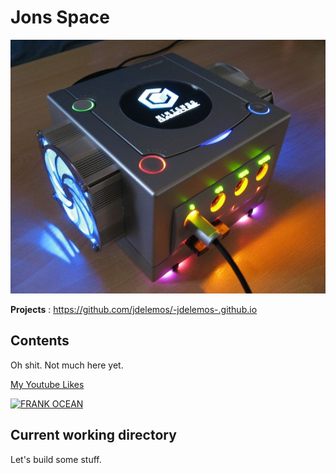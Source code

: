 # **Jons Space**

<img src="me.jpg.png" alt="Nintendo">

**Projects** : https://github.com/jdelemos/-jdelemos-.github.io
## Contents

Oh shit. Not much here yet. 

<a href="https://www.youtube.com/playlist?list=LL">My Youtube Likes</a>

[![FRANK OCEAN](http://www.digitalmusicnews.com/wp-content/uploads/2016/08/foceanblondecover.jpg)](https://www.youtube.com/watch?v=vI8cDhfSiNE&ab_channel=EmilioIrigoyen)

## Current working directory

Let's build some stuff. 
